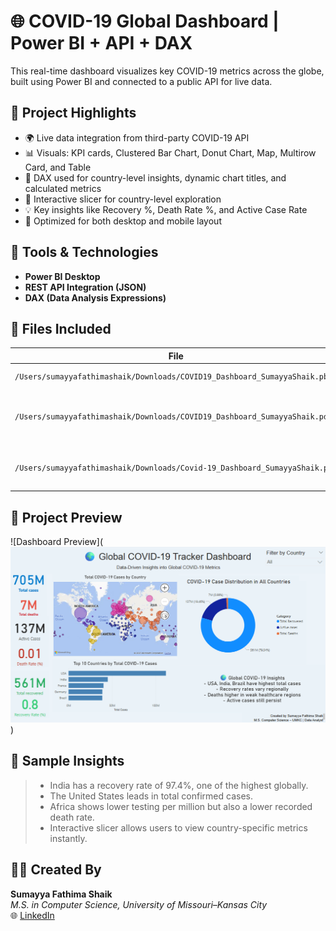 # 🌐 COVID-19 Global Dashboard | Power BI + API + DAX

This real-time dashboard visualizes key COVID-19 metrics across the globe, built using Power BI and connected to a public API for live data.

## 🚀 Project Highlights

- 🌍 Live data integration from third-party COVID-19 API
- 📊 Visuals: KPI cards, Clustered Bar Chart, Donut Chart, Map, Multirow Card, and Table
- 🧠 DAX used for country-level insights, dynamic chart titles, and calculated metrics
- 🔄 Interactive slicer for country-level exploration
- 💡 Key insights like Recovery %, Death Rate %, and Active Case Rate
- 📱 Optimized for both desktop and mobile layout

## 🧩 Tools & Technologies

- **Power BI Desktop**
- **REST API Integration (JSON)**
- **DAX (Data Analysis Expressions)**

## 📁 Files Included

| File | Description |
|------|-------------|
| `/Users/sumayyafathimashaik/Downloads/COVID19_Dashboard_SumayyaShaik.pbix` | Power BI project file |
| `/Users/sumayyafathimashaik/Downloads/COVID19_Dashboard_SumayyaShaik.pdf` | Exported PDF snapshot of the dashboard |
| `/Users/sumayyafathimashaik/Downloads/Covid-19_Dashboard_SumayyaShaik.png` | Dashboard image preview for portfolios |

## 📸 Project Preview

![Dashboard Preview](![Dashboard Preview](Covid-19_Dashboard_SumayyaShaik.png))

## 🧠 Sample Insights

> - India has a recovery rate of 97.4%, one of the highest globally.  
> - The United States leads in total confirmed cases.  
> - Africa shows lower testing per million but also a lower recorded death rate.  
> - Interactive slicer allows users to view country-specific metrics instantly.

## 🧑‍💻 Created By

**Sumayya Fathima Shaik**  
*M.S. in Computer Science, University of Missouri–Kansas City*  
🌐 [LinkedIn](www.linkedin.com/in/sumayya-fathima-shaik-945709210)
